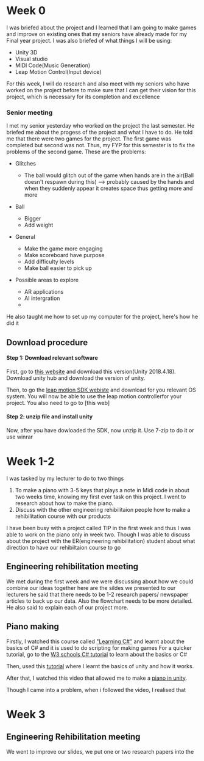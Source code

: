 # Week 0
I was briefed about the project and I learned that I am going to make games and improve on existing ones that my seniors have already made for my Final year project.
 I was also briefed of what things I will be using:
 * Unity 3D
 * Visual studio
 * MIDI Code(Music Generation)
  * Leap Motion Control(Input device)

For this week, I will do research and also meet with my seniors who have worked on the project before to make sure that I can get their vision for this project, which is necessary for its completion and excellence

### Senior meeting
I met my senior yesterday who worked on the project the last semester. He briefed me about the progess of the project and what I have to do. He told me that there were two games for the project. The first game was completed but second was not. Thus, my FYP for this semester is to fix the problems of the second game.
These are the problems:
* Glitches
	* The ball would glitch out of the game when hands are in the air(Ball doesn't respawn during this) --> probably caused by the hands and when they suddenly appear it creates space thus getting more and more

* Ball       
	* Bigger
	* Add weight

* General
	* Make the game more engaging
	* Make scoreboard have purpose
	* Add difficulty levels
	* Make ball easier to pick up
* Possible areas to explore
	* AR applications
	* AI intergration
	* 

He also taught me how to set up my computer for the project, here's how he did it
## Download procedure

#### Step 1: Download relevant software
First, go to [this website](https://unity3d.com/get-unity/download/archive) and download this version(Unity 2018.4.18). Download unity hub and download the version of unity.

Then, to go the [leap motion SDK webiste](https://developer.leapmotion.com/sdk-leap-motion-controller/) and download for you relevant OS system. You will now be able to use the leap motion controllerfor your project.
You also need to go to [this web]


#### Step 2: unzip file and install unity
Now, after you have dowloaded the SDK, now unzip it. Use 7-zip to do it or use winrar


# Week 1-2
I was tasked by my lecturer to do to two things 
1. To make a piano with 3-5 keys that plays a note in Midi code in about two weeks time, knowing my first ever task on this project. I went to research about how to make the piano.
2. Discuss with the other engineering rehibilitaion people how to make a rehibilitation course with our products

I have been busy with a project called TIP in the first week and thus I was able to work on the piano only in week two. Though I was able to discuss about the project with the ER(engineering rehibilitation) student about what direction to have our rehibiltaion course to go

## Engineering rehibilitation meeting
We met during the first week and we were discussing about how we could combine our ideas together here are the sildes we presented to our lecturers
he said that there needs to be 1-2 research papers/ newspaper articles to back up our data. Also the flowchart needs to be more detailed.
He also said to explain each of our project more.

## Piano making
Firstly, I watched this course called ["Learning C#"](https://www.linkedin.com/learning/learning-c-sharp-3/welcome?u=2122804) and learnt about the basics of C# and it is used to do scripting for making games
For a quicker tutorial, go to the [W3 schools C# tutorial](https://www.w3schools.com/cs/default.asp) to learn about the basics or C#


Then, used this [tutorial](https://learn.unity.com/project/roll-a-ball) where I learnt the basics of unity and how it works.

After that, I watched this video that allowed me to make a [piano in unity](https://www.youtube.com/watch?v=bkE1YSSdOLU).

Though I came into a problem, when i followed the video, I realised that 

# Week 3
## Engineering Rehibilitation meeting
We went to improve our slides, we put one or two research papers into the 
<!--stackedit_data:
eyJoaXN0b3J5IjpbNDcyODU5NzIxLC05NzQ3MDc3MjQsNjY0ND
M1MzM4LC0xNzgyNjI5MTk4LDQxMjQ3NzAyOCw2NTc0ODUxNjAs
LTEyODMwODk3NTUsLTEyMjAxNjQ3ODksNDcyMzMxMzU1LDk0MD
YzOTMyOSwxMzI2NTAxNzU0LC0xNjY5MzIzNDA3LC00NDgyNTQw
NDcsLTk3OTIyMjU3NywtODgzNjQwMSwtMTQ3MTcwMDI1NSwtNj
U4NjQ5NTUyLC0yMDA1Njc1MzgxLC0xOTQ4NTY4MjQ4LDQ2Mzk3
NDRdfQ==
-->